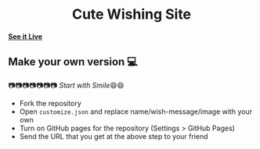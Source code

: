 <h1 align="center">
    Cute Wishing Site
</h1>


#### [See it Live](https://webdesigner-netizen.github.io/GirlfriendDay/)

## Make your own version :computer:

:camera::camera::camera::camera::camera::camera::camera:
*Start with Smile*:smile::smile:

* Fork the repository
* Open `customize.json` and replace name/wish-message/image with your own
* Turn on GitHub pages for the repository (Settings > GitHub Pages)
* Send the URL that you get at the above step to your friend
